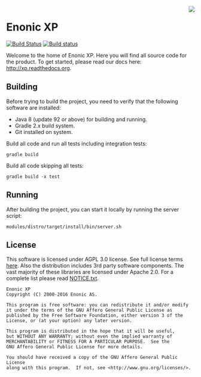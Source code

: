 <img align="right" src="https://raw.githubusercontent.com/enonic/xp/master/misc/logo.png">

# Enonic XP

[![Build Status](https://travis-ci.org/enonic/xp.svg?branch=master)](https://travis-ci.org/enonic/xp)
[![Build status](https://badge.buildkite.com/afa6b2bb1577c0666378ca76491d405bf60c7338e201eaf3f5.svg)](https://buildkite.com/enonic/enonic-xp)

Welcome to the home of Enonic XP. Here you will find all source code for the product. To get started,
please read our docs here: http://xp.readthedocs.org.

## Building

Before trying to build the project, you need to verify that the following software are installed:

* Java 8 (update 92 or above) for building and running.
* Gradle 2.x build system.
* Git installed on system.

Build all code and run all tests including integration tests:

    gradle build

Build all code skipping all tests:

    gradle build -x test

## Running

After building the project, you can start it locally by running the server script:

    modules/distro/target/install/bin/server.sh

## License

This software is licensed under AGPL 3.0 license. See full license terms [here](http://www.enonic.com/license). Also the distribution includes
3rd party software components. The vast majority of these libraries are licensed under Apache 2.0. For a complete list please
read [NOTICE.txt](https://github.com/enonic/xp/raw/master/NOTICE.txt).

	Enonic XP
	Copyright (C) 2000-2016 Enonic AS.

	This program is free software: you can redistribute it and/or modify
	it under the terms of the GNU Affero General Public License as
	published by the Free Software Foundation, either version 3 of the
	License, or (at your option) any later version.

	This program is distributed in the hope that it will be useful,
	but WITHOUT ANY WARRANTY; without even the implied warranty of
	MERCHANTABILITY or FITNESS FOR A PARTICULAR PURPOSE.  See the
	GNU Affero General Public License for more details.

	You should have received a copy of the GNU Affero General Public License
	along with this program.  If not, see <http://www.gnu.org/licenses/>.
